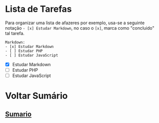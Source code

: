 # Lista de Tarefas
Para organizar uma lista de afazeres por exemplo, usa-se a seguinte notação `- [x] Estudar Markdown`, no caso o `[x]`, marca como "concluido" tal tarefa.

```
Markdown: 
- [x] Estudar Markdown
- [ ] Estudar PHP
- [ ] Estudar JavaScript
```

- [x] Estudar Markdown
- [ ] Estudar PHP
- [ ] Estudar JavaScript

# Voltar Sumário
## [Sumario](00-Sumario.md)
